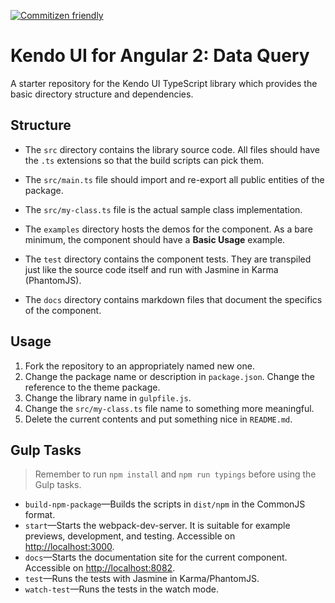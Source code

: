 [![Commitizen friendly](https://img.shields.io/badge/commitizen-friendly-brightgreen.svg)](http://commitizen.github.io/cz-cli/)

# Kendo UI for Angular 2: Data Query

A starter repository for the Kendo UI TypeScript library which provides the basic directory structure and dependencies.

## Structure

- The `src` directory contains the library source code. All files should have the `.ts` extensions so that the build scripts can pick them.
- The `src/main.ts` file should import and re-export all public entities of the package.
- The `src/my-class.ts` file is the actual sample class implementation.

- The `examples` directory hosts the demos for the component. As a bare minimum, the component should have a **Basic Usage** example.
- The `test` directory contains the component tests. They are transpiled just like the source code itself and run with Jasmine in Karma (PhantomJS).
- The `docs` directory contains markdown files that document the specifics of the component.

## Usage

1. Fork the repository to an appropriately named new one.
2. Change the package name or description in `package.json`. Change the reference to the theme package.
3. Change the library name in `gulpfile.js`.
4. Change the `src/my-class.ts` file name to something more meaningful.
5. Delete the current contents and put something nice in `README.md`.

## Gulp Tasks

> Remember to run `npm install` and `npm run typings` before using the Gulp tasks.

- `build-npm-package`&mdash;Builds the scripts in `dist/npm` in the CommonJS format.
- `start`&mdash;Starts the webpack-dev-server. It is suitable for example previews, development, and testing. Accessible on [http://localhost:3000](http://localhost:3000).
- `docs`&mdash;Starts the documentation site for the current component. Accessible on [http://localhost:8082](http://localhost:8082).
- `test`&mdash;Runs the tests with Jasmine in Karma/PhantomJS.
- `watch-test`&mdash;Runs the tests in the watch mode.

